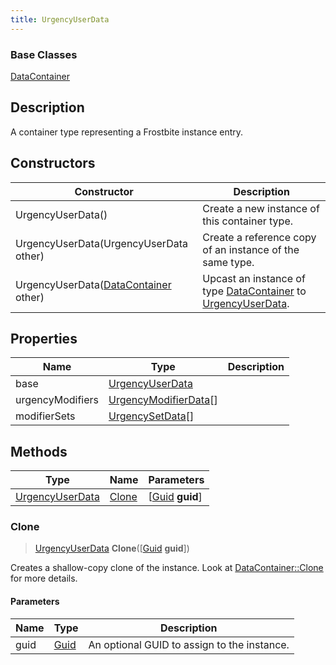 ```yaml
---
title: UrgencyUserData
---
```

### Base Classes

[DataContainer](/vext/ref/shared/class/datacontainer)

## Description

A container type representing a Frostbite instance entry.

## Constructors

| Constructor                                                                | Description                                                                                                           |
| -------------------------------------------------------------------------- | --------------------------------------------------------------------------------------------------------------------- |
| UrgencyUserData()                                                          | Create a new instance of this container type.                                                                         |
| UrgencyUserData(UrgencyUserData other)                                     | Create a reference copy of an instance of the same type.                                                              |
| UrgencyUserData([DataContainer](/vext/ref/shared/class/datacontainer) other) | Upcast an instance of type [DataContainer](/vext/ref/shared/class/datacontainer) to [UrgencyUserData](UrgencyUserData). |

## Properties

| Name             | Type                                           | Description |
| ---------------- | ---------------------------------------------- | ----------- |
| base             | [UrgencyUserData](UrgencyUserData)             |             |
| urgencyModifiers | [UrgencyModifierData](UrgencyModifierData)\[\] |             |
| modifierSets     | [UrgencySetData](UrgencySetData)\[\]           |             |

## Methods

| Type                               | Name            | Parameters                                     |
| ---------------------------------- | --------------- | ---------------------------------------------- |
| [UrgencyUserData](UrgencyUserData) | [Clone](#clone) | \[[Guid](/vext/ref/shared/class/guid) **guid**\] |

### Clone

> [UrgencyUserData](UrgencyUserData) **Clone**(\[[Guid](/vext/ref/shared/class/guid) **guid**\])

Creates a shallow-copy clone of the instance. Look at [DataContainer::Clone](/vext/ref/shared/class/datacontainer#clone) for more details.

#### Parameters

| Name | Type         | Description                                 |
| ---- | ------------ | ------------------------------------------- |
| guid | [Guid](Guid) | An optional GUID to assign to the instance. |
